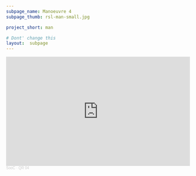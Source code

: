 ```yaml
---
subpage_name: Manoeuvre 4
subpage_thumb: rsl-man-small.jpg

project_short: man

# Dont' change this
layout:  subpage
---
```


<iframe width="100%" height="300" scrolling="no" frameborder="no" allow="autoplay" src="https://w.soundcloud.com/player/?url=https%3A//api.soundcloud.com/tracks/1142570932&color=%23ff5500&auto_play=true&hide_related=true&show_comments=true&show_user=true&show_reposts=false&show_teaser=false&visual=true"></iframe><div style="font-size: 10px; color: #cccccc;line-break: anywhere;word-break: normal;overflow: hidden;white-space: nowrap;text-overflow: ellipsis; font-family: Interstate,Lucida Grande,Lucida Sans Unicode,Lucida Sans,Garuda,Verdana,Tahoma,sans-serif;font-weight: 100;"><a href="https://soundcloud.com/soocities" title="SooC" target="_blank" style="color: #cccccc; text-decoration: none;">SooC</a> · <a href="https://soundcloud.com/soocities/qr-04" title="QR 04" target="_blank" style="color: #cccccc; text-decoration: none;">QR 04</a></div>